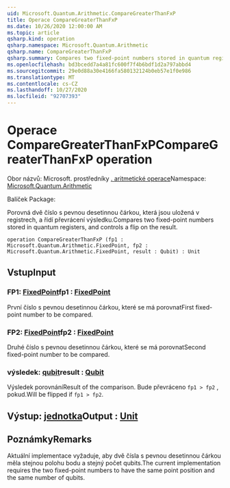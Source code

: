 ```yaml
---
uid: Microsoft.Quantum.Arithmetic.CompareGreaterThanFxP
title: Operace CompareGreaterThanFxP
ms.date: 10/26/2020 12:00:00 AM
ms.topic: article
qsharp.kind: operation
qsharp.namespace: Microsoft.Quantum.Arithmetic
qsharp.name: CompareGreaterThanFxP
qsharp.summary: Compares two fixed-point numbers stored in quantum registers, and controls a flip on the result.
ms.openlocfilehash: bd3bcedd7a4a81fc600f7f4b6bdf1d2a797abbd4
ms.sourcegitcommit: 29e0d88a30e4166fa580132124b0eb57e1f0e986
ms.translationtype: MT
ms.contentlocale: cs-CZ
ms.lasthandoff: 10/27/2020
ms.locfileid: "92707393"
---
```

# <a name="comparegreaterthanfxp-operation"></a><span data-ttu-id="c32e3-102">Operace CompareGreaterThanFxP</span><span class="sxs-lookup"><span data-stu-id="c32e3-102">CompareGreaterThanFxP operation</span></span>

<span data-ttu-id="c32e3-103">Obor názvů: Microsoft. prostředníky [. aritmetické operace](xref:Microsoft.Quantum.Arithmetic)</span><span class="sxs-lookup"><span data-stu-id="c32e3-103">Namespace: [Microsoft.Quantum.Arithmetic](xref:Microsoft.Quantum.Arithmetic)</span></span>

<span data-ttu-id="c32e3-104">Balíček [](https://nuget.org/packages/)</span><span class="sxs-lookup"><span data-stu-id="c32e3-104">Package: [](https://nuget.org/packages/)</span></span>


<span data-ttu-id="c32e3-105">Porovná dvě číslo s pevnou desetinnou čárkou, která jsou uložená v registrech, a řídí převrácení výsledku.</span><span class="sxs-lookup"><span data-stu-id="c32e3-105">Compares two fixed-point numbers stored in quantum registers, and controls a flip on the result.</span></span>

```qsharp
operation CompareGreaterThanFxP (fp1 : Microsoft.Quantum.Arithmetic.FixedPoint, fp2 : Microsoft.Quantum.Arithmetic.FixedPoint, result : Qubit) : Unit
```


## <a name="input"></a><span data-ttu-id="c32e3-106">Vstup</span><span class="sxs-lookup"><span data-stu-id="c32e3-106">Input</span></span>

### <a name="fp1--fixedpoint"></a><span data-ttu-id="c32e3-107">FP1: [FixedPoint](xref:Microsoft.Quantum.Arithmetic.FixedPoint)</span><span class="sxs-lookup"><span data-stu-id="c32e3-107">fp1 : [FixedPoint](xref:Microsoft.Quantum.Arithmetic.FixedPoint)</span></span>

<span data-ttu-id="c32e3-108">První číslo s pevnou desetinnou čárkou, které se má porovnat</span><span class="sxs-lookup"><span data-stu-id="c32e3-108">First fixed-point number to be compared.</span></span>


### <a name="fp2--fixedpoint"></a><span data-ttu-id="c32e3-109">FP2: [FixedPoint](xref:Microsoft.Quantum.Arithmetic.FixedPoint)</span><span class="sxs-lookup"><span data-stu-id="c32e3-109">fp2 : [FixedPoint](xref:Microsoft.Quantum.Arithmetic.FixedPoint)</span></span>

<span data-ttu-id="c32e3-110">Druhé číslo s pevnou desetinnou čárkou, které se má porovnat</span><span class="sxs-lookup"><span data-stu-id="c32e3-110">Second fixed-point number to be compared.</span></span>


### <a name="result--qubit"></a><span data-ttu-id="c32e3-111">výsledek: [qubit](xref:microsoft.quantum.lang-ref.qubit)</span><span class="sxs-lookup"><span data-stu-id="c32e3-111">result : [Qubit](xref:microsoft.quantum.lang-ref.qubit)</span></span>

<span data-ttu-id="c32e3-112">Výsledek porovnání</span><span class="sxs-lookup"><span data-stu-id="c32e3-112">Result of the comparison.</span></span> <span data-ttu-id="c32e3-113">Bude převráceno `fp1 > fp2` , pokud.</span><span class="sxs-lookup"><span data-stu-id="c32e3-113">Will be flipped if `fp1 > fp2`.</span></span>



## <a name="output--unit"></a><span data-ttu-id="c32e3-114">Výstup: [jednotka](xref:microsoft.quantum.lang-ref.unit)</span><span class="sxs-lookup"><span data-stu-id="c32e3-114">Output : [Unit](xref:microsoft.quantum.lang-ref.unit)</span></span>



## <a name="remarks"></a><span data-ttu-id="c32e3-115">Poznámky</span><span class="sxs-lookup"><span data-stu-id="c32e3-115">Remarks</span></span>

<span data-ttu-id="c32e3-116">Aktuální implementace vyžaduje, aby dvě čísla s pevnou desetinnou čárkou měla stejnou polohu bodu a stejný počet qubits.</span><span class="sxs-lookup"><span data-stu-id="c32e3-116">The current implementation requires the two fixed-point numbers to have the same point position and the same number of qubits.</span></span>